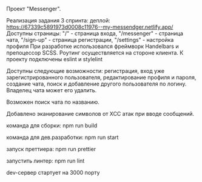 Проект "Messenger".

Реализация задания 3 спринта:
деплой: https://67339c5891973d0008c11976--my-messendger.netlify.app/
Доступны страницы: "/" - страница входа, "/messenger" - страница чата, "/sign-up" - cтраница регистрации, "/settings" - настройка профиля
При разработке использовался фреймворк Handelbars и препоцессор SCSS.
Роутинг осуществляется на стороне клиента.
К проекту подключены eslint и stylelint

Доступны следующие возможности: регистрация, вход уже зарегистрированного пользователя, редактирование профиля и пароля, создание чата, поиск и добавление другого пользователя по логину. Владелец чата может его удалить.

Возможен поиск чата по названию.

Добавлено эканирование символов от XCC атак при вводе сообщений.

команда для сборки: npm run build

команда для дев.разработки: npm run start

запуск преттиера: npm run prettier

запустить линтер: npm run lint

dev-сервер стартует на 3000 порту
